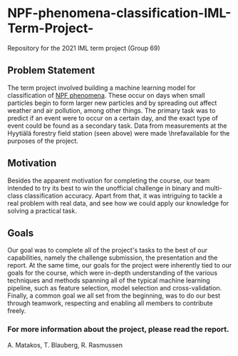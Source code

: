 # NPF-phenomena-classification-IML-Term-Project-
Repository for the 2021 IML term project (Group 69)

## Problem Statement
The term project involved building a machine learning model for classification of [NPF phenomena](https://iopscience.iop.org/article/10.1088/1748-9326/aadf3c). These occur on days when small particles begin to form larger new particles and by spreading out affect weather and air pollution, among other things. The primary task was to predict if an event were to occur on a certain day, and the exact type of event could be found as a secondary task. Data from measurements at the Hyytiälä forestry field station (seen above) were made \hrefavailable for the purposes of the project.


## Motivation
Besides the apparent motivation for completing the course, our team intended to try its best to win the unofficial challenge in binary and multi-class classification accuracy. Apart from that, it was intriguing to tackle a real problem with real data, and see how we could apply our knowledge for solving a practical task. 

## Goals 
Our goal was to complete all of the project's tasks to the best of our capabilities, namely the challenge submission, the presentation and the report. At the same time, our goals for the project were inherently tied to our goals for the course, which were in-depth understanding of the various techniques and methods spanning all of the typical machine learning pipeline, such as feature selection, model selection and cross-validation.  Finally, a common goal we all set from the beginning, was to do our best through teamwork, respecting and enabling all members to contribute freely. 

### For more information about the project, please read the report.

A. Matakos, T. Blauberg, R. Rasmussen
